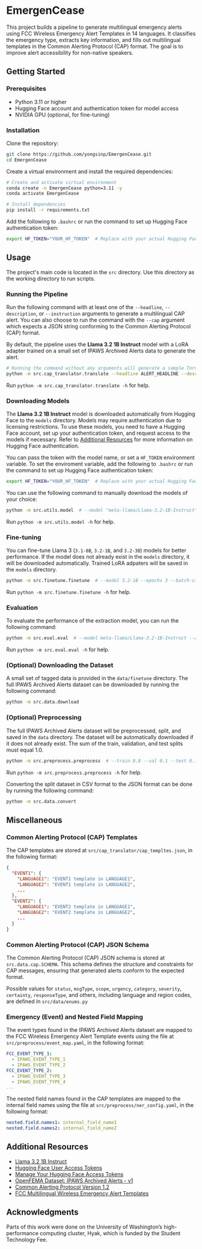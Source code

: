# EmergenCease

This project builds a pipeline to generate multilingual emergency alerts using FCC Wireless Emergency Alert Templates in
14 languages. It classifies the emergency type, extracts key information, and fills out multilingual templates in the
Common Alerting Protocol (CAP) format. The goal is to improve alert accessibility for non-native speakers.

## Getting Started

### Prerequisites

- Python 3.11 or higher
- Hugging Face account and authentication token for model access
- NVIDIA GPU (optional, for fine-tuning)

### Installation

Clone the repository:

```bash
git clone https://github.com/yongsinp/EmergenCease.git
cd EmergenCease
```

Create a virtual environment and install the required dependencies:

```bash
# Create and activate virtual environment
conda create -n EmergenCease python=3.11 -y
conda activate EmergenCease

# Install dependencies
pip install -r requirements.txt
```

Add the following to `.bashrc` or run the command to set up Hugging Face authentication token:

```bash
export HF_TOKEN="YOUR_HF_TOKEN"  # Replace with your actual Hugging Face token
```

## Usage

The project's main code is located in the `src` directory. Use this directory as the working directory to run scripts.

### Running the Pipeline

Run the following command with at least one of the `--headline`, `--description`, or `--instruction` arguments to
generate a multilingual CAP alert.
You can also choose to run the command with the `--cap` argument which expects a JSON string conforming to the Common
Alerting Protocol (CAP) format.

By default, the pipeline uses the **Llama 3.2 1B Instruct** model with a LoRA adapter trained on a small set of IPAWS
Archived Alerts data to generate the alert.

```bash
# Running the command without any arguments will generate a sample Tornado Warning alert
python -m src.cap_translator.translate --headline ALERT_HEADLINE --description ALERT_DESCRIPTION --instruction ALERT_INSTRUCTION
```

Run `python -m src.cap_translator.translate -h` for help.

### Downloading Models

The **Llama 3.2 1B Instruct** model is downloaded automatically from Hugging Face to the `models` directory.
Models may require authentication due to licensing restrictions.
To use these models, you need to have a Hugging Face account, set up your authentication token, and request access to
the
models if necessary. Refer to [Additional Resources](#additional-resources) for more information on Hugging Face
authentication.

You can pass the token with the model name, or set a `HF_TOKEN` environment variable.
To set the enviroment variable, add the following to `.bashrc` or run the command to set up Hugging Face authentication
token:

```bash
export HF_TOKEN="YOUR_HF_TOKEN"  # Replace with your actual Hugging Face token
```

You can use the following command to manually download the models of your choice:

```bash
python -m src.utils.model  # --model "meta-llama/Llama-3.2-1B-Instruct" --hf-token "YOUR_HF_TOKEN" 
```

Run `python -m src.utils.model -h` for help.

### Fine-tuning

You can fine-tune Llama 3 (`3.1-8B`, `3.2-1B`, and `3.2-3B`) models for better performance. If the model does not
already exist in the `models` directory, it will be downloaded automatically. Trained LoRA adpaters will be saved in the
`models` directory.

```bash
python -m src.finetune.finetune  # --model 3.2-1B --epochs 3 --batch-size 4 --log-level INFO
```

Run `python -m src.finetune.finetune -h` for help.

### Evaluation

To evaluate the performance of the extraction model, you can run the following command:

```bash
python -m src.eval.eval  # --model meta-llama/Llama-3.2-1B-Instruct --adapter LoRA-Llama-3.2-1B-Instruct --test-data ./data/finetune/finetune_test.csv --runs 5
```

Run `python -m src.eval.eval -h` for help.

### (Optional) Downloading the Dataset

A small set of tagged data is provided in the `data/finetune` directory. The full IPAWS Archived Alerts dataset can be
downloaded by running the following command:

```bash
python -m src.data.download
```

### (Optional) Preprocessing

The full IPAWS Archived Alerts dataset will be preprocessed, split, and saved in the `data` directory. The dataset will
be automatically downloaded if it does not already exist. The sum of the train, validation, and test splits must equal
1.0.

```bash
python -m src.preprocess.preprocess  # --train 0.8 --val 0.1 --test 0.1 --random-seed 575 --sample-per-class 2
```

Run `python -m src.preprocess.preprocess -h` for help.

Converting the split dataset in CSV format to the JSON format can be done by running the following command:

```bash
python -m src.data.convert
```

## Miscellaneous

### Common Alerting Protocol (CAP) Templates

The CAP templates are stored at `src/cap_translator/cap_templtes.json`, in the following format:

```json
{
  "EVENT1": {
    "LANGUAGE1": "EVENT1 template in LANGUAGE1",
    "LANGUAGE2": "EVENT1 template in LANGUAGE2",
    ...
  },
  "EVENT2": {
    "LANGUAGE1": "EVENT2 template in LANGUAGE1",
    "LANGUAGE2": "EVENT2 template in LANGUAGE2",
    ...
  }
}
```

### Common Alerting Protocol (CAP) JSON Schema

The Common Alerting Protocol (CAP) JSON schema is stored at `src.data.cap.SCHEMA`. This schema defines the structure and
constraints for CAP messages, ensuring that generated alerts conform to the expected format.

Possible values for `status`, `msgType`, `scope`, `urgency`, `category`, `severity`, `certainty`, `responseType`, and
others, including language and region codes, are defined in `src/data/enums.py`

### Emergency (Event) and Nested Field Mapping

The event types found in the IPAWS Archived Alerts dataset are mapped to the FCC Wireless Emergency Alert Template
events using the file at `src/preprocess/event_map.yaml`, in the following format:

```yaml
FCC_EVENT_TYPE_1:
  - IPAWS_EVENT_TYPE_1
  - IPAWS_EVENT_TYPE_2
FCC_EVENT_TYPE_2:
  - IPAWS_EVENT_TYPE_3
  - IPAWS_EVENT_TYPE_4
...
```

The nested field names found in the CAP templates are mapped to the internal field names using the file at
`src/preprocess/ner_config.yaml`, in the following format:

```yaml
nested.field.names1: internal_field_name1
nested.field.names2: internal_field_name2
```

## Additional Resources

- [Llama 3.2 1B Instruct](https://huggingface.co/meta-llama/Llama-3.2-1B-Instruct)
- [Hugging Face User Access Tokens](https://huggingface.co/docs/hub/en/security-tokens)
- [Manage Your Hugging Face Access Tokens](https://huggingface.co/settings/tokens)
- [OpenFEMA Dataset: IPAWS Archived Alerts - v1](https://www.fema.gov/openfema-data-page/ipaws-archived-alerts-v1)
- [Common Alerting Protocol Version 1.2](https://docs.oasis-open.org/emergency/cap/v1.2/CAP-v1.2-os.pdf)
- [FCC Multilingual Wireless Emergency Alert Templates](https://www.fcc.gov/multilingual-wireless-emergency-alerts)

## Acknowledgments

Parts of this work were done on the University of Washington’s high-performance computing cluster, Hyak, which is funded
by the Student Technology Fee.